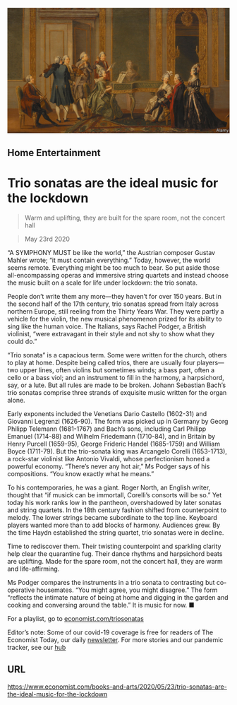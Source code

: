 ![](./images/20200523_BKP504.jpg)

## Home Entertainment

# Trio sonatas are the ideal music for the lockdown

> Warm and uplifting, they are built for the spare room, not the concert hall

> May 23rd 2020

“A  SYMPHONY MUST be like the world,” the Austrian composer Gustav Mahler wrote; “it must contain everything.” Today, however, the world seems remote. Everything might be too much to bear. So put aside those all-encompassing operas and immersive string quartets and instead choose the music built on a scale for life under lockdown: the trio sonata.

People don’t write them any more—they haven’t for over 150 years. But in the second half of the 17th century, trio sonatas spread from Italy across northern Europe, still reeling from the Thirty Years War. They were partly a vehicle for the violin, the new musical phenomenon prized for its ability to sing like the human voice. The Italians, says Rachel Podger, a British violinist, “were extravagant in their style and not shy to show what they could do.”

“Trio sonata” is a capacious term. Some were written for the church, others to play at home. Despite being called trios, there are usually four players—two upper lines, often violins but sometimes winds; a bass part, often a cello or a bass viol; and an instrument to fill in the harmony, a harpsichord, say, or a lute. But all rules are made to be broken. Johann Sebastian Bach’s trio sonatas comprise three strands of exquisite music written for the organ alone.

Early exponents included the Venetians Dario Castello (1602-31) and Giovanni Legrenzi (1626-90). The form was picked up in Germany by Georg Philipp Telemann (1681-1767) and Bach’s sons, including Carl Philipp Emanuel (1714-88) and Wilhelm Friedemann (1710-84), and in Britain by Henry Purcell (1659-95), George Frideric Handel (1685-1759) and William Boyce (1711-79). But the trio-sonata king was Arcangelo Corelli (1653-1713), a rock-star violinist like Antonio Vivaldi, whose perfectionism honed a powerful economy. “There’s never any hot air,” Ms Podger says of his compositions. “You know exactly what he means.”

To his contemporaries, he was a giant. Roger North, an English writer, thought that “if musick can be immortall, Corelli’s consorts will be so.” Yet today his work ranks low in the pantheon, overshadowed by later sonatas and string quartets. In the 18th century fashion shifted from counterpoint to melody. The lower strings became subordinate to the top line. Keyboard players wanted more than to add blocks of harmony. Audiences grew. By the time Haydn established the string quartet, trio sonatas were in decline.

Time to rediscover them. Their twisting counterpoint and sparkling clarity help clear the quarantine fug. Their dance rhythms and harpsichord beats are uplifting. Made for the spare room, not the concert hall, they are warm and life-affirming.

Ms Podger compares the instruments in a trio sonata to contrasting but co-operative housemates. “You might agree, you might disagree.” The form “reflects the intimate nature of being at home and digging in the garden and cooking and conversing around the table.” It is music for now. ■

For a playlist, go to [economist.com/triosonatas](https://www.economist.com/https://economist.com/triosonatas)

Editor’s note: Some of our covid-19 coverage is free for readers of The Economist Today, our daily [newsletter](https://www.economist.com/https://my.economist.com/user#newsletter). For more stories and our pandemic tracker, see our [hub](https://www.economist.com//news/2020/03/11/the-economists-coverage-of-the-coronavirus)

## URL

https://www.economist.com/books-and-arts/2020/05/23/trio-sonatas-are-the-ideal-music-for-the-lockdown
